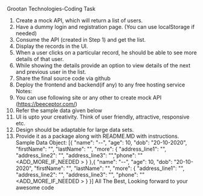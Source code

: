 Grootan Technologies-Coding Task
1. Create a mock API, which will return a list of users.
2. Have a dummy login and registration page. (You can use localStorage if needed)
3. Consume the API (created in Step 1) and get the list.
4. Display the records in the UI.
5. When a user clicks on a particular record, he should be able to see more details of that
user.
6. While showing the details provide an option to view details of the next and previous user
in the list.
7. Share the final source code via github
8. Deploy the frontend and backend(if any) to any free hosting service
Notes:
1. You can use following site or any other to create mock API (https://beeceptor.com/)
2. Refer the sample data given below
3. UI is upto your creativity. Think of user friendly, attractive, responsive etc.
4. Design should be adaptable for large data sets.
5. Provide it as a package along with README.MD with instructions.
Sample Data Object:
[{
"name": "--",
"age": 10,
"dob": "20-10-2020",
"firstName": "",
"lastName": "",
"more": {
"address_line1": "",
"address_line2": "",
"address_line3": "","phone": ""
<ADD_MORE_IF_NEEDED >
}
},{
"name": "--",
"age": 10,
"dob": "20-10-2020",
"firstName": "",
"lastName": "",
"more": {
"address_line1": "",
"address_line2": "",
"address_line3": "",
"phone": ""
<ADD_MORE_IF_NEEDED >
}
}]
All The Best,
Looking forward to your awesome code
